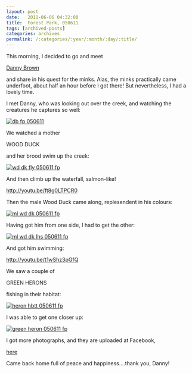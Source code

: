 ```yaml
---
layout: post
date:	2011-06-06 04:32:00
title:  Forest Park, 050611
tags: [archived-posts]
categories: archives
permalink: /:categories/:year/:month/:day/:title/
---
```

This morning, I decided to go and meet

<a href="http://www.dannybrownphotography.com/"> Danny Brown </a>

and share in his quest for the minks. Alas, the minks practically came underfoot, about half an hour before I got there! But nevertheless, I had a lovely time. 

I met Danny, who was looking out over the creek, and watching the creatures he captures so well:

<a href="http://s1142.photobucket.com/albums/n602/Deepapctrsglr/?action=view&amp;current=IMG_1054-1.jpg" target="_blank"><img src="http://i1142.photobucket.com/albums/n602/Deepapctrsglr/IMG_1054-1.jpg" border="0" alt="db fp 050611"></a>

We watched a mother 

WOOD DUCK

 and her brood swim up the creek:

<a href="http://s1142.photobucket.com/albums/n602/Deepapctrsglr/?action=view&amp;current=IMG_0996.jpg" target="_blank"><img src="http://i1142.photobucket.com/albums/n602/Deepapctrsglr/IMG_0996.jpg" border="0" alt="wd dk fly 050611 fp"></a>

And then climb up the waterfall, salmon-like!

http://youtu.be/ft8g0LTPCR0

Then the male Wood Duck came along, replesendent in his colours:

<a href="http://s1142.photobucket.com/albums/n602/Deepapctrsglr/?action=view&amp;current=IMG_1015.jpg" target="_blank"><img src="http://i1142.photobucket.com/albums/n602/Deepapctrsglr/IMG_1015.jpg" border="0" alt="ml wd dk 050611 fp"></a>

Having got him from one side, I had to get the other:


<a href="http://s1142.photobucket.com/albums/n602/Deepapctrsglr/?action=view&amp;current=IMG_1003.jpg" target="_blank"><img src="http://i1142.photobucket.com/albums/n602/Deepapctrsglr/IMG_1003.jpg" border="0" alt="ml wd dk lhs 050611 fp"></a>

And got him swimming:

http://youtu.be/t1wShz3pGfQ



We saw a couple of 

GREEN HERONS

fishing in their habitat:


<a href="http://s1142.photobucket.com/albums/n602/Deepapctrsglr/?action=view&amp;current=IMG_1038.jpg" target="_blank"><img src="http://i1142.photobucket.com/albums/n602/Deepapctrsglr/IMG_1038.jpg" border="0" alt="heron hbtt 050611 fp"></a>

I was able to get one closer up:


<a href="http://s1142.photobucket.com/albums/n602/Deepapctrsglr/?action=view&amp;current=IMG_1052.jpg" target="_blank"><img src="http://i1142.photobucket.com/albums/n602/Deepapctrsglr/IMG_1052.jpg" border="0" alt="green heron 050611 fp"></a>

I got more photographs, and they are uploaded at Facebook,

<a href="http://www.facebook.com/media/set/?set=a.10150199715378878.321101.587058877"> here </a>

Came back home full of peace and happiness....thank you, Danny!
